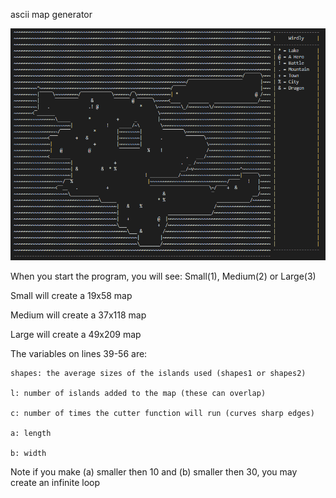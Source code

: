 ascii map generator

![picture](/AMG-medium-example.PNG) 

When you start the program, you will see:
	Small(1), Medium(2) or Large(3)

Small will create a 19x58 map

Medium will create a 37x118 map

Large will create a 49x209 map


The variables on lines 39-56 are:

	shapes: the average sizes of the islands used (shapes1 or shapes2)

	l: number of islands added to the map (these can overlap)

	c: number of times the cutter function will run (curves sharp edges)

	a: length

	b: width

Note if you make (a) smaller then 10 and (b) smaller then 30, you may create an infinite loop


